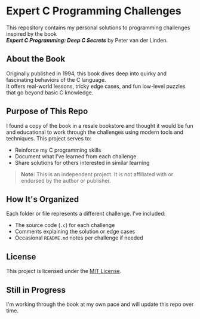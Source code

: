 # Expert C Programming Challenges

This repository contains my personal solutions to programming challenges inspired by the book  
**_Expert C Programming: Deep C Secrets_** by Peter van der Linden.

## About the Book

Originally published in 1994, this book dives deep into quirky and fascinating behaviors of the C language.  
It offers real-world lessons, tricky edge cases, and fun low-level puzzles that go beyond basic C knowledge.

## Purpose of This Repo

I found a copy of the book in a resale bookstore and thought it would be fun and educational to work through the challenges using modern tools and techniques. This project serves to:
- Reinforce my C programming skills
- Document what I’ve learned from each challenge
- Share solutions for others interested in similar learning

> **Note:** This is an independent project. It is not affiliated with or endorsed by the author or publisher.

## How It's Organized

Each folder or file represents a different challenge. I’ve included:
- The source code (`.c`) for each challenge
- Comments explaining the solution or edge cases
- Occasional `README.md` notes per challenge if needed

## License

This project is licensed under the [MIT License](LICENSE).

## Still in Progress

I'm working through the book at my own pace and will update this repo over time.

